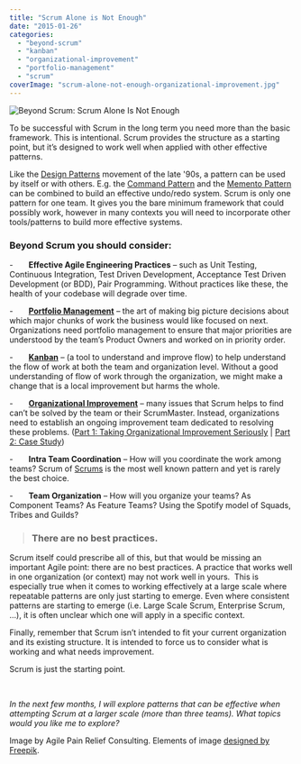 ```yaml
---
title: "Scrum Alone is Not Enough"
date: "2015-01-26"
categories: 
  - "beyond-scrum"
  - "kanban"
  - "organizational-improvement"
  - "portfolio-management"
  - "scrum"
coverImage: "scrum-alone-not-enough-organizational-improvement.jpg"
---
```


![Beyond Scrum: Scrum Alone Is Not Enough](src/content/blog/scrum-alone-is-not-enough/images/scrum-alone-not-enough-2.jpg)

To be successful with Scrum in the long term you need more than the basic framework. This is intentional. Scrum provides the structure as a starting point, but it’s designed to work well when applied with other effective patterns.

Like the [Design Patterns](https://en.wikipedia.org/wiki/Design_pattern) movement of the late '90s, a pattern can be used by itself or with others. E.g. the [Command Pattern](https://en.wikipedia.org/wiki/Command_pattern) and the [Memento Pattern](https://en.wikipedia.org/wiki/Memento_pattern) can be combined to build an effective undo/redo system. Scrum is only one pattern for one team. It gives you the bare minimum framework that could possibly work, however in many contexts you will need to incorporate other tools/patterns to build more effective systems.

### Beyond Scrum you should consider:

\-       **Effective Agile Engineering Practices** – such as Unit Testing, Continuous Integration, Test Driven Development, Acceptance Test Driven Development (or BDD), Pair Programming. Without practices like these, the health of your codebase will degrade over time.

\-       **[Portfolio Management](/blog/portfolio-management.html)** – the art of making big picture decisions about which major chunks of work the business would like focused on next. Organizations need portfolio management to ensure that major priorities are understood by the team’s Product Owners and worked on in priority order.

\-       [**Kanban**](/blog/kanban-portfolio-view.html "Kanban Portfolio View") – (a tool to understand and improve flow) to help understand the flow of work at both the team and organization level. Without a good understanding of flow of work through the organization, we might make a change that is a local improvement but harms the whole.

\-       **[Organizational Improvement](/blog/taking-organizational-improvement-with-scrum-seriously.html)** – many issues that Scrum helps to find can’t be solved by the team or their ScrumMaster. Instead, organizations need to establish an ongoing improvement team dedicated to resolving these problems. ([Part 1: Taking Organizational Improvement Seriously](/blog/taking-organizational-improvement-with-scrum-seriously.html) | [Part 2: Case Study](/blog/taking-organizational-improvement-seriously-case-study.html))

\-       **Intra Team Coordination** – How will you coordinate the work among teams? Scrum of [Scrums](https://agilepainrelief.com/blog/a-tale-of-two-daily-scrums.html) is the most well known pattern and yet is rarely the best choice.

\-       **Team Organization** – How will you organize your teams? As Component Teams? As Feature Teams? Using the Spotify model of Squads, Tribes and Guilds?

> ### There are no best practices.

Scrum itself could prescribe all of this, but that would be missing an important Agile point: there are no best practices. A practice that works well in one organization (or context) may not work well in yours.  This is especially true when it comes to working effectively at a large scale where repeatable patterns are only just starting to emerge. Even where consistent patterns are starting to emerge (i.e. Large Scale Scrum, Enterprise Scrum, …), it is often unclear which one will apply in a specific context.

Finally, remember that Scrum isn’t intended to fit your current organization and its existing structure. It is intended to force us to consider what is working and what needs improvement.

Scrum is just the starting point.

 

_In the next few months, I will explore patterns that can be effective when attempting Scrum at a larger scale (more than three teams). What topics would you like me to explore?_

Image by Agile Pain Relief Consulting. Elements of image [designed by Freepik](https://www.freepik.com/).
